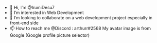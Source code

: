 - 👋 Hi, I’m @IrumiDesu7 
- 👀 I’m interested in Web Development
- 💞️ I’m looking to collaborate on a web development project especially in front-end side
- 📫 How to reach me @Discord : arthurr#2568
My avatar image is from Google (Google profile picture selector)
<!---
IrumiDesu7/IrumiDesu7 is a ✨ special ✨ repository because its `README.md` (this file) appears on your GitHub profile.
You can click the Preview link to take a look at your changes.
--->
